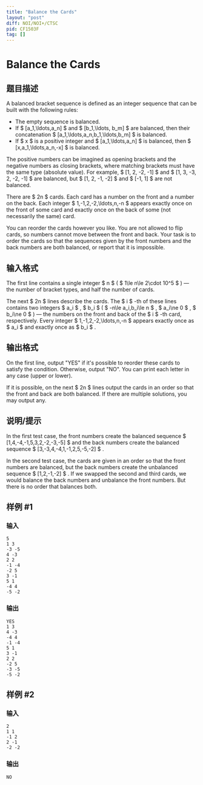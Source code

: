 ```yaml
---
title: "Balance the Cards"
layout: "post"
diff: NOI/NOI+/CTSC
pid: CF1503F
tag: []
---
```


# Balance the Cards

## 题目描述

A balanced bracket sequence is defined as an integer sequence that can be built with the following rules:

- The empty sequence is balanced.
- If $ [a_1,\ldots,a_n] $ and $ [b_1,\ldots, b_m] $ are balanced, then their concatenation $ [a_1,\ldots,a_n,b_1,\ldots,b_m] $ is balanced.
- If $ x $ is a positive integer and $ [a_1,\ldots,a_n] $ is balanced, then $ [x,a_1,\ldots,a_n,-x] $ is balanced.

The positive numbers can be imagined as opening brackets and the negative numbers as closing brackets, where matching brackets must have the same type (absolute value). For example, $ [1, 2, -2, -1] $ and $ [1, 3, -3, 2, -2, -1] $ are balanced, but $ [1, 2, -1, -2] $ and $ [-1, 1] $ are not balanced.

There are $ 2n $ cards. Each card has a number on the front and a number on the back. Each integer $ 1,-1,2,-2,\ldots,n,-n $ appears exactly once on the front of some card and exactly once on the back of some (not necessarily the same) card.

You can reorder the cards however you like. You are not allowed to flip cards, so numbers cannot move between the front and back. Your task is to order the cards so that the sequences given by the front numbers and the back numbers are both balanced, or report that it is impossible.

## 输入格式

The first line contains a single integer $ n $ ( $ 1\le n\le 2\cdot 10^5 $ ) — the number of bracket types, and half the number of cards.

The next $ 2n $ lines describe the cards. The $ i $ -th of these lines contains two integers $ a_i $ , $ b_i $ ( $ -n\le a_i,b_i\le n $ , $ a_i\ne 0 $ , $ b_i\ne 0 $ ) — the numbers on the front and back of the $ i $ -th card, respectively. Every integer $ 1,-1,2,-2,\ldots,n,-n $ appears exactly once as $ a_i $ and exactly once as $ b_i $ .

## 输出格式

On the first line, output "YES" if it's possible to reorder these cards to satisfy the condition. Otherwise, output "NO". You can print each letter in any case (upper or lower).

If it is possible, on the next $ 2n $ lines output the cards in an order so that the front and back are both balanced. If there are multiple solutions, you may output any.

## 说明/提示

In the first test case, the front numbers create the balanced sequence $ [1,4,-4,-1,5,3,2,-2,-3,-5] $ and the back numbers create the balanced sequence $ [3,-3,4,-4,1,-1,2,5,-5,-2] $ .

In the second test case, the cards are given in an order so that the front numbers are balanced, but the back numbers create the unbalanced sequence $ [1,2,-1,-2] $ . If we swapped the second and third cards, we would balance the back numbers and unbalance the front numbers. But there is no order that balances both.

## 样例 #1

### 输入

```
5
1 3
-3 -5
4 -3
2 2
-1 -4
-2 5
3 -1
5 1
-4 4
-5 -2
```

### 输出

```
YES
1 3
4 -3
-4 4
-1 -4
5 1
3 -1
2 2
-2 5
-3 -5
-5 -2
```

## 样例 #2

### 输入

```
2
1 1
-1 2
2 -1
-2 -2
```

### 输出

```
NO
```

